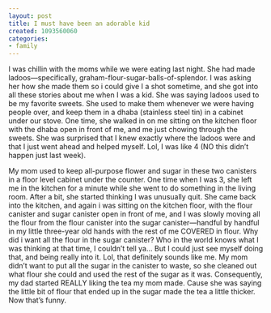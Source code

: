 ```yaml
---
layout: post
title: I must have been an adorable kid
created: 1093560060
categories:
- family
---
```

I was chillin with the moms while we were eating last night. She had made ladoos—specifically, graham-flour-sugar-balls-of-splendor. I was asking her how she made them so i could give I a shot sometime, and she got into all these stories about me when I was a kid. She was saying ladoos used to be my favorite sweets. She used to make them whenever we were having people over, and keep them in a dhaba (stainless steel tin) in a cabinet under our stove. One time, she walked in on me sitting on the kitchen floor with the dhaba open in front of me, and me just chowing through the sweets. She was surprised that I knew exactly where the ladoos were and that I just went ahead and helped myself. Lol, I was like 4 (NO this didn’t happen just last week).

My mom used to keep all-purpose flower and sugar in these two canisters in a floor level cabinet under the counter. One time when I was 3, she left me in the kitchen for a minute while she went to do something in the living room. After a bit, she started thinking I was unusually quit. She came back into the kitchen, and again i was sitting on the kitchen floor, with the flour canister and sugar canister open in front of me, and I was slowly moving all the flour from the flour canister into the sugar canister—handful by handful in my little three-year old hands with the rest of me COVERED in flour. Why did i want all the flour in the sugar canister? Who in the world knows what I was thinking at that time, I couldn’t tell ya... But I could just see myself doing that, and being really into it. Lol, that definitely sounds like me. My mom didn’t want to put all the sugar in the canister to waste, so she cleaned out what flour she could and used the rest of the sugar as it was. Consequently, my dad started REALLY liking the tea my mom made. Cause she was saying the little bit of flour that ended up in the sugar made the tea a little thicker. Now that’s funny.

